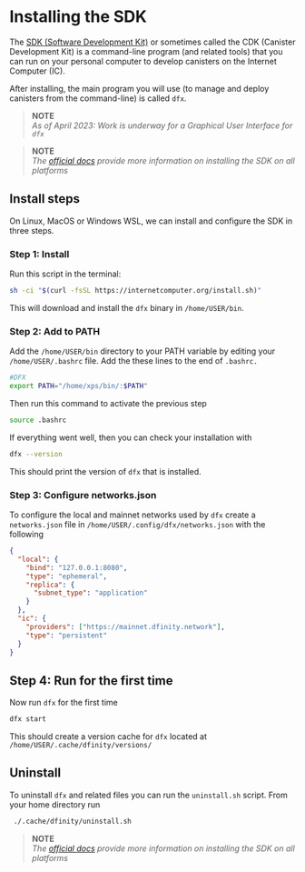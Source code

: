 # Installing the SDK

The [SDK (Software Development Kit)](https://internetcomputer.org/docs/current/references/cli-reference/) or sometimes called the CDK (Canister Development Kit) is a command-line program (and related tools) that you can run on your personal computer to develop canisters on the Internet Computer (IC).

After installing, the main program you will use (to manage and deploy canisters from the command-line) is called `dfx`.

> **NOTE**  
> _As of April 2023: Work is underway for a Graphical User Interface for `dfx`_

> **NOTE**  
> _The [official docs](https://internetcomputer.org/docs/current/developer-docs/setup/install/) provide more information on installing the SDK on all platforms_

## Install steps

On Linux, MacOS or Windows WSL, we can install and configure the SDK in three steps.

### Step 1: Install

Run this script in the terminal:

```bash
sh -ci "$(curl -fsSL https://internetcomputer.org/install.sh)"
```

This will download and install the `dfx` binary in `/home/USER/bin`.

### Step 2: Add to PATH

Add the `/home/USER/bin` directory to your PATH variable by editing your `/home/USER/.bashrc` file. Add the these lines to the end of `.bashrc.`

```bash
#DFX
export PATH="/home/xps/bin/:$PATH"
```

Then run this command to activate the previous step

```bash
source .bashrc
```

If everything went well, then you can check your installation with

```bash
dfx --version
```

This should print the version of `dfx` that is installed.

### Step 3: Configure networks.json

To configure the local and mainnet networks used by `dfx` create a `networks.json` file in `/home/USER/.config/dfx/networks.json` with the following

```json
{
  "local": {
    "bind": "127.0.0.1:8080",
    "type": "ephemeral",
    "replica": {
      "subnet_type": "application"
    }
  },
  "ic": {
    "providers": ["https://mainnet.dfinity.network"],
    "type": "persistent"
  }
}
```

## Step 4: Run for the first time

Now run `dfx` for the first time

```bash
dfx start
```

This should create a version cache for `dfx` located at `/home/USER/.cache/dfinity/versions/`

## Uninstall

To uninstall `dfx` and related files you can run the `uninstall.sh` script. From your home directory run

```bash
 ./.cache/dfinity/uninstall.sh
```

> **NOTE**  
> _The [official docs](https://internetcomputer.org/docs/current/developer-docs/setup/install/) provide more information on installing the SDK on all platforms_
